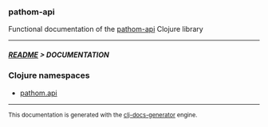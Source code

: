 
### pathom-api

Functional documentation of the [pathom-api](https://github.com/bithandshake/pathom-api) Clojure library

---



##### [README](../README.md) > DOCUMENTATION

### Clojure namespaces

* [pathom.api](clj/pathom/API.md)

---

<sub>This documentation is generated with the [clj-docs-generator](https://github.com/bithandshake/clj-docs-generator) engine.</sub>

